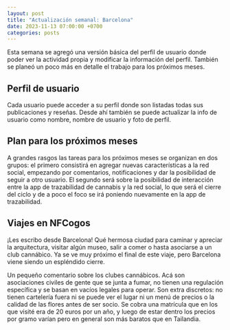 ```yaml
---
layout: post
title: "Actualización semanal: Barcelona"
date: 2023-11-13 07:00:00 +0700
categories: posts
---
```

Esta semana se agregó una versión básica del perfil de usuario donde poder ver la actividad propia y modificar la información del perfil. También se planeó un poco más en detalle el trabajo para los próximos meses.

## Perfil de usuario
Cada usuario puede acceder a su perfil donde son listadas todas sus publicaciones y reseñas. Desde ahí también se puede actualizar la info de usuario como nombre, nombre de usuario y foto de perfil.

## Plan para los próximos meses
A grandes rasgos las tareas para los próximos meses se organizan en dos grupos: el primero consistirá en agregar nuevas características a la red social, empezando por comentarios, notificaciones y dar la posibilidad de seguir a otro usuario. El segundo será sobre la posibilidad de interacción entre la app de trazabilidad de cannabis y la red social, lo que será el cierre del ciclo y de a poco el foco se irá poniendo nuevamente en la app de trazabilidad.

## Viajes en NFCogos
¡Les escribo desde Barcelona! Qué hermosa ciudad para caminar y apreciar la arquitectura, visitar algún museo, salir a comer o hasta asociarse a un club cannábico. Ya se ve muy próximo el final de este viaje, pero Barcelona viene siendo un espléndido cierre.

Un pequeño comentario sobre los clubes cannábicos. Acá son asociaciones civiles de gente que se junta a fumar, no tienen una regulación específica y se basan en vacíos legales para operar. Son extra discretos: no tienen cartelería fuera ni se puede ver el lugar ni un menú de precios o la calidad de las flores antes de ser socio. Se cobra una matrícula que en los que visité era de 20 euros por un año, y luego de estar dentro los precios por gramo varían pero en general son más baratos que en Tailandia.

